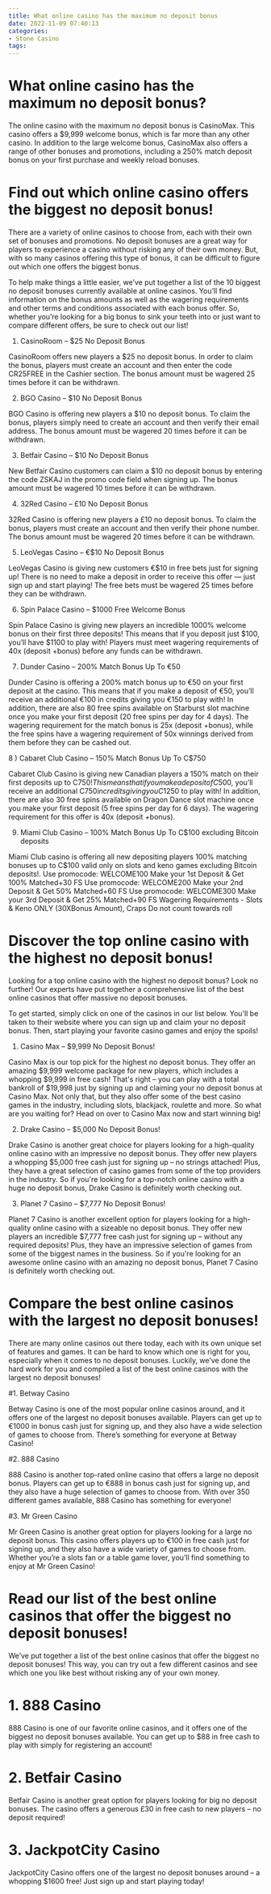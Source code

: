 ```yaml
---
title: What online casino has the maximum no deposit bonus 
date: 2022-11-09 07:40:13
categories:
- Stone Casino
tags:
---
```



#  What online casino has the maximum no deposit bonus? 

The online casino with the maximum no deposit bonus is CasinoMax. This casino offers a $9,999 welcome bonus, which is far more than any other casino. In addition to the large welcome bonus, CasinoMax also offers a range of other bonuses and promotions, including a 250% match deposit bonus on your first purchase and weekly reload bonuses.

#  Find out which online casino offers the biggest no deposit bonus! 

There are a variety of online casinos to choose from, each with their own set of bonuses and promotions. No deposit bonuses are a great way for players to experience a casino without risking any of their own money. But, with so many casinos offering this type of bonus, it can be difficult to figure out which one offers the biggest bonus.

To help make things a little easier, we’ve put together a list of the 10 biggest no deposit bonuses currently available at online casinos. You’ll find information on the bonus amounts as well as the wagering requirements and other terms and conditions associated with each bonus offer. So, whether you’re looking for a big bonus to sink your teeth into or just want to compare different offers, be sure to check out our list!

1) CasinoRoom – $25 No Deposit Bonus

CasinoRoom offers new players a $25 no deposit bonus. In order to claim the bonus, players must create an account and then enter the code CR25FREE in the Cashier section. The bonus amount must be wagered 25 times before it can be withdrawn.

2) BGO Casino – $10 No Deposit Bonus

BGO Casino is offering new players a $10 no deposit bonus. To claim the bonus, players simply need to create an account and then verify their email address. The bonus amount must be wagered 20 times before it can be withdrawn.

3) Betfair Casino – $10 No Deposit Bonus 

New Betfair Casino customers can claim a $10 no deposit bonus by entering the code ZSKAJ in the promo code field when signing up. The bonus amount must be wagered 10 times before it can be withdrawn. 

4) 32Red Casino – £10 No Deposit Bonus 


32Red Casino is offering new players a £10 no deposit bonus. To claim the bonus, players must create an account and then verify their phone number. The bonus amount must be wagered 20 times before it can be withdrawn.  

5) LeoVegas Casino – €$10 No Deposit Bonus 

LeoVegas Casino is giving new customers €$10 in free bets just for signing up! There is no need to make a deposit in order to receive this offer — just sign up and start playing! The free bets must be wagered 25 times before they can be withdrawn.  

6) Spin Palace Casino – $1000 Free Welcome Bonus 

Spin Palace Casino is giving new players an incredible 1000% welcome bonus on their first three deposits! This means that if you deposit just $100, you’ll have $1100 to play with! Players must meet wagering requirements of 40x (deposit +bonus) before any funds can be withdrawn. 

7) Dunder Casino – 200% Match Bonus Up To €50 

Dunder Casino is offering a 200% match bonus up to €50 on your first deposit at the casino. This means that if you make a deposit of €50, you’ll receive an additional €100 in credits giving you €150 to play with! In addition, there are also 80 free spins available on Starburst slot machine once you make your first deposit (20 free spins per day for 4 days). The wagering requirement for the match bonus is 25x (deposit +bonus), while the free spins have a wagering requirement of 50x winnings derived from them before they can be cashed out. 

8 ) Cabaret Club Casino – 150% Match Bonus Up To C$750 

Cabaret Club Casino is giving new Canadian players a 150% match on their first deposits up to C$750! This means that if you make a deposit of C$500, you’ll receive an additional C$750 in credits giving you C$1250 to play with! In addition, there are also 30 free spins available on Dragon Dance slot machine once you make your first deposit (5 free spins per day for 6 days). The wagering requirement for this offer is 40x (deposit +bonus). 


9) Miami Club Casino – 100% Match Bonus Up To C$100 excluding Bitcoin deposits 

Miami Club casino is offering all new depositing players 100% matching bonuses up to C$100 valid only on slots and keno games excluding Bitcoin deposits!. Use promocode: WELCOME100 Make your 1st Deposit & Get 100% Matched+30 FS Use promocode: WELCOME200 Make your 2nd Deposit & Get 50% Matched+60 FS Use promocode: WELCOME300 Make your 3rd Deposit & Get 25% Matched+90 FS Wagering Requirements - Slots & Keno ONLY (30XBonus Amount), Craps Do not count towards roll

#  Discover the top online casino with the highest no deposit bonus! 

Looking for a top online casino with the highest no deposit bonus? Look no further! Our experts have put together a comprehensive list of the best online casinos that offer massive no deposit bonuses. 

To get started, simply click on one of the casinos in our list below. You'll be taken to their website where you can sign up and claim your no deposit bonus. Then, start playing your favorite casino games and enjoy the spoils!

1. Casino Max – $9,999 No Deposit Bonus! 

Casino Max is our top pick for the highest no deposit bonus. They offer an amazing $9,999 welcome package for new players, which includes a whopping $9,999 in free cash! That's right – you can play with a total bankroll of $19,998 just by signing up and claiming your no deposit bonus at Casino Max. Not only that, but they also offer some of the best casino games in the industry, including slots, blackjack, roulette and more. So what are you waiting for? Head on over to Casino Max now and start winning big!

2. Drake Casino – $5,000 No Deposit Bonus! 

Drake Casino is another great choice for players looking for a high-quality online casino with an impressive no deposit bonus. They offer new players a whopping $5,000 free cash just for signing up – no strings attached! Plus, they have a great selection of casino games from some of the top providers in the industry. So if you're looking for a top-notch online casino with a huge no deposit bonus, Drake Casino is definitely worth checking out.

3. Planet 7 Casino – $7,777 No Deposit Bonus! 

Planet 7 Casino is another excellent option for players looking for a high-quality online casino with a sizeable no deposit bonus. They offer new players an incredible $7,777 free cash just for signing up – without any required deposits! Plus, they have an impressive selection of games from some of the biggest names in the business. So if you're looking for an awesome online casino with an amazing no deposit bonus, Planet 7 Casino is definitely worth checking out.

#  Compare the best online casinos with the largest no deposit bonuses! 

There are many online casinos out there today, each with its own unique set of features and games. It can be hard to know which one is right for you, especially when it comes to no deposit bonuses. Luckily, we’ve done the hard work for you and compiled a list of the best online casinos with the largest no deposit bonuses!

#1. Betway Casino

Betway Casino is one of the most popular online casinos around, and it offers one of the largest no deposit bonuses available. Players can get up to €1000 in bonus cash just for signing up, and they also have a wide selection of games to choose from. There’s something for everyone at Betway Casino!

#2. 888 Casino

888 Casino is another top-rated online casino that offers a large no deposit bonus. Players can get up to €888 in bonus cash just for signing up, and they also have a huge selection of games to choose from. With over 350 different games available, 888 Casino has something for everyone!

#3. Mr Green Casino

Mr Green Casino is another great option for players looking for a large no deposit bonus. This casino offers players up to €100 in free cash just for signing up, and they also have a wide variety of games to choose from. Whether you’re a slots fan or a table game lover, you’ll find something to enjoy at Mr Green Casino!

#  Read our list of the best online casinos that offer the biggest no deposit bonuses!

We’ve put together a list of the best online casinos that offer the biggest no deposit bonuses! This way, you can try out a few different casinos and see which one you like best without risking any of your own money.

# 1. 888 Casino

888 Casino is one of our favorite online casinos, and it offers one of the biggest no deposit bonuses available. You can get up to $88 in free cash to play with simply for registering an account!

# 2. Betfair Casino

Betfair Casino is another great option for players looking for big no deposit bonuses. The casino offers a generous £30 in free cash to new players – no deposit required!

# 3. JackpotCity Casino

JackpotCity Casino offers one of the largest no deposit bonuses around – a whopping $1600 free! Just sign up and start playing today!